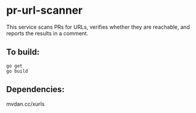 # pr-url-scanner
This service scans PRs for URLs, verifies whether they are reachable, and reports the results in a comment.

## To build:
```
go get
go build
```

## Dependencies:
mvdan.cc/xurls